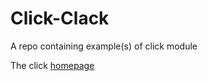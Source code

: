 # Click-Clack

A repo containing example(s) of click module

The click [homepage](https://click.palletsprojects.com/en/8.1.x/)